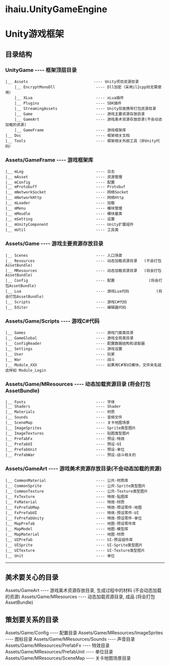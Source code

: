 # ihaiu.UnityGameEngine
Unity游戏框架
=======




## 目录结构
### UnityGame                              ---- 框架顶层目录
    |__ Assets                             ---- Unity项目资源目录
        |__ EncryptMonoDll                  ---- Dll加密（采用il2cpp则无需使用）
        |__ XLua                            ---- xLua插件
        |__ Plugins                         ---- SDK插件
        |__ StreamingAssets                 ---- Unity存放携带打包资源目录
        |__ Game                 			---- 游戏主要资源存放目录
        |__ GameArt                 		---- 游戏美术资源存放目录(不会动态加载的资源)
        |__ GameFrame                 		---- 游戏框架库                          
    |__ Doc                                 ---- 框架相关文档
    |__ Tools                               ---- 框架相关外部工具（非Unity代码）


### Assets/GameFrame                    	---- 游戏框架库 
    |__ mLog                            	---- 日志
    |__ mAsset                             	---- 资源管理
    |__ mConfig                            	---- 配置
    |__ mProtobuff                          ---- Protobuf
    |__ mNetworkSocket                      ---- 网络Socket
    |__ mNetworkHttp                        ---- 网络Http
    |__ mLoader                            	---- 加载
    |__ mMenu                            	---- 模块管理
    |__ mMoudle                            	---- 模块基类
    |__ mSetting                            ---- 设置
    |__ mUnityComponent                     ---- Unity扩展组件
    |__ mUtil                          		---- 工具类




### Assets/Game                    		---- 游戏主要资源存放目录 
    |__ Scenes                            	---- 入口场景
    |__ Resources                           ---- 动态加载资源目录	(不会打包AssetBundle)
    |__ MResources                          ---- 动态加载资源目录	(将会打包AssetBundle)
    |__ Config                            	---- 配置               (将会打包AssetBundle)
    |__ Lua                            		---- 游戏Lua代码  			(将会打包AssetBundle)
    |__ Scripts                            	---- 游戏C#代码
    |__ Editor                             	---- 编辑器代码




### Assets/Game/Scripts                  ---- 游戏C#代码
    |__ Games                            	---- 游戏门面类目录
    |__ GameGlobal                          ---- 游戏全局类目录
    |__ ConfigReader                        ---- 配置数据结构和读取器
    |__ Settings                          	---- 游戏设置
    |__ User                          		---- 玩家
    |__ War                          		---- 战斗
    |__ Module_XXX                        	---- 如果用C#写UI模块，文件夹名就这样如 Module_Login



### Assets/Game/MResources               ---- 动态加载资源目录 	(将会打包AssetBundle)
    |__ Fonts                            	---- 字体
    |__ Shaders                            	---- Shader
    |__ Materials                           ---- 材质
    |__ Sounds                            	---- 音频文件
    |__ SceneMap                            ---- 关卡地图场景
    |__ ImageSprites                        ---- Sprite类型图片
    |__ ImageTextures                       ---- 贴图类型图片
    |__ PrefabFx                            ---- 预设-特效
    |__ PrefabUI                            ---- 预设-UI
    |__ PrefabUnit                          ---- 预设-单位
    |__ PrefabWar                           ---- 预设-战斗相关的






### Assets/GameArt               		---- 游戏美术资源存放目录(不会动态加载的资源)
    |__ CommonMaterial                      ---- 公共-材质库
    |__ CommonSprite                      	---- 公共-Sprite类型图片
    |__ CommonTexture                      	---- 公共-Texture类型图片
    |__ FxTexture                      		---- 特效-贴图库
    |__ FxMaterial                          ---- 特效-材质
    |__ FxPrefabMap                         ---- 特效-预设零件-地图
    |__ FxPrefabUI                          ---- 特效-预设零件-UI
    |__ FxPrefabUnity                       ---- 特效-预设零件-单位
    |__ MapPrefab                           ---- 地图-预设零件库
    |__ MapModel                         	---- 地图-模型库
    |__ MapMaterial                         ---- 地图-材质
    |__ UIPrefab                         	---- UI-预设组件库
    |__ UISprite                         	---- UI-Sprite类型图片
    |__ UITexture                         	---- UI-Texture类型图片
    |__ Unit                         		---- 单位






---------------------


## 美术要关心的目录

 Assets/GameArt               		---- 游戏美术资源存放目录, 生成过程中的材料		(不会动态加载的资源)
 Assets/Game/MResources             ---- 动态加载资源目录, 成品 					(将会打包AssetBundle)





## 策划要关系的目录

 Assets/Game/Config  					---- 配置目录
 Assets/Game/MResources/ImageSprites	---- 图标目录
 Assets/Game/MResources/Sounds			---- 声音目录
 Assets/Game/MResources/PrefabFx		---- 特效目录
 Assets/Game/MResources/PrefabUnit		---- 单位目录
 Assets/Game/MResources/SceneMap		---- 关卡地图场景目录

